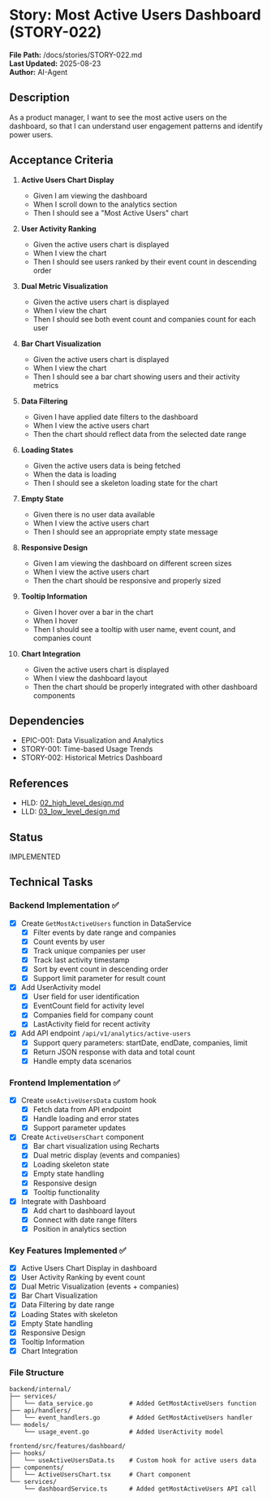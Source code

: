 # Story: Most Active Users Dashboard (STORY-022)

**File Path:** /docs/stories/STORY-022.md  
**Last Updated:** 2025-08-23  
**Author:** AI-Agent  

## Description
As a product manager, I want to see the most active users on the dashboard, so that I can understand user engagement patterns and identify power users.

## Acceptance Criteria
1. **Active Users Chart Display**
   - Given I am viewing the dashboard
   - When I scroll down to the analytics section
   - Then I should see a "Most Active Users" chart

2. **User Activity Ranking**
   - Given the active users chart is displayed
   - When I view the chart
   - Then I should see users ranked by their event count in descending order

3. **Dual Metric Visualization**
   - Given the active users chart is displayed
   - When I view the chart
   - Then I should see both event count and companies count for each user

4. **Bar Chart Visualization**
   - Given the active users chart is displayed
   - When I view the chart
   - Then I should see a bar chart showing users and their activity metrics

5. **Data Filtering**
   - Given I have applied date filters to the dashboard
   - When I view the active users chart
   - Then the chart should reflect data from the selected date range

6. **Loading States**
   - Given the active users data is being fetched
   - When the data is loading
   - Then I should see a skeleton loading state for the chart

7. **Empty State**
   - Given there is no user data available
   - When I view the active users chart
   - Then I should see an appropriate empty state message

8. **Responsive Design**
   - Given I am viewing the dashboard on different screen sizes
   - When I view the active users chart
   - Then the chart should be responsive and properly sized

9. **Tooltip Information**
   - Given I hover over a bar in the chart
   - When I hover
   - Then I should see a tooltip with user name, event count, and companies count

10. **Chart Integration**
    - Given the active users chart is displayed
    - When I view the dashboard layout
    - Then the chart should be properly integrated with other dashboard components

## Dependencies
- EPIC-001: Data Visualization and Analytics
- STORY-001: Time-based Usage Trends
- STORY-002: Historical Metrics Dashboard

## References
- HLD: [02_high_level_design.md](../02_high_level_design.md#module-frontend-application-frontend-001)
- LLD: [03_low_level_design.md](../03_low_level_design.md#component-frontend-react-application-frontend-001)

## Status
IMPLEMENTED

## Technical Tasks

### Backend Implementation ✅
- [x] Create `GetMostActiveUsers` function in DataService
  - [x] Filter events by date range and companies
  - [x] Count events by user
  - [x] Track unique companies per user
  - [x] Track last activity timestamp
  - [x] Sort by event count in descending order
  - [x] Support limit parameter for result count

- [x] Add UserActivity model
  - [x] User field for user identification
  - [x] EventCount field for activity level
  - [x] Companies field for company count
  - [x] LastActivity field for recent activity

- [x] Add API endpoint `/api/v1/analytics/active-users`
  - [x] Support query parameters: startDate, endDate, companies, limit
  - [x] Return JSON response with data and total count
  - [x] Handle empty data scenarios

### Frontend Implementation ✅
- [x] Create `useActiveUsersData` custom hook
  - [x] Fetch data from API endpoint
  - [x] Handle loading and error states
  - [x] Support parameter updates

- [x] Create `ActiveUsersChart` component
  - [x] Bar chart visualization using Recharts
  - [x] Dual metric display (events and companies)
  - [x] Loading skeleton state
  - [x] Empty state handling
  - [x] Responsive design
  - [x] Tooltip functionality

- [x] Integrate with Dashboard
  - [x] Add chart to dashboard layout
  - [x] Connect with date range filters
  - [x] Position in analytics section

### Key Features Implemented ✅
- [x] Active Users Chart Display in dashboard
- [x] User Activity Ranking by event count
- [x] Dual Metric Visualization (events + companies)
- [x] Bar Chart Visualization
- [x] Data Filtering by date range
- [x] Loading States with skeleton
- [x] Empty State handling
- [x] Responsive Design
- [x] Tooltip Information
- [x] Chart Integration

### File Structure
```
backend/internal/
├── services/
│   └── data_service.go          # Added GetMostActiveUsers function
├── api/handlers/
│   └── event_handlers.go        # Added GetMostActiveUsers handler
└── models/
    └── usage_event.go           # Added UserActivity model

frontend/src/features/dashboard/
├── hooks/
│   └── useActiveUsersData.ts    # Custom hook for active users data
├── components/
│   └── ActiveUsersChart.tsx     # Chart component
└── services/
    └── dashboardService.ts      # Added getMostActiveUsers API call
```
